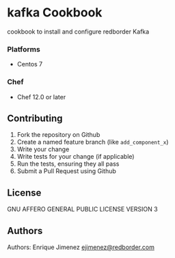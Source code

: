 # kafka Cookbook

cookbook to install and configure redborder Kafka

### Platforms

- Centos 7

### Chef

- Chef 12.0 or later

## Contributing

1. Fork the repository on Github
2. Create a named feature branch (like `add_component_x`)
3. Write your change
4. Write tests for your change (if applicable)
5. Run the tests, ensuring they all pass
6. Submit a Pull Request using Github

## License
GNU AFFERO GENERAL PUBLIC LICENSE VERSION 3

## Authors
Authors: Enrique Jimenez <ejimenez@redborder.com>
